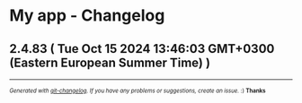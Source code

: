 # My app - Changelog

## 2.4.83  ( Tue Oct 15 2024 13:46:03 GMT+0300 (Eastern European Summer Time) )



---
<sub><sup>*Generated with [git-changelog](https://github.com/rafinskipg/git-changelog). If you have any problems or suggestions, create an issue.* :) **Thanks** </sub></sup>

